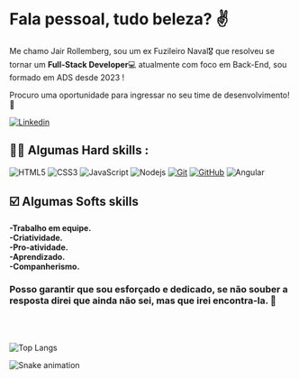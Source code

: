 # Fala pessoal, tudo beleza? :v: 

Me chamo Jair Rollemberg, sou um ex Fuzileiro Naval:medal_military: que resolveu se tornar um **Full-Stack Developer**💻 atualmente com foco em Back-End, sou formado em ADS desde 2023 ! 

Procuro uma oportunidade para ingressar no seu time de desenvolvimento! :rocket:

[![Linkedin](https://img.shields.io/badge/LinkedIn-0077B5?style=for-the-badge&logo=linkedin&logoColor=white)](https://www.linkedin.com/in/jair-rollemberg/)


## :technologist: Algumas Hard skills :
![HTML5](https://img.shields.io/badge/HTML-000?style=for-the-badge&logo=html5&logoColor=30A3DC)
![CSS3](https://img.shields.io/badge/CSS3-000?style=for-the-badge&logo=css3&logoColor=E94D5F)
![JavaScript](https://img.shields.io/badge/JavaScript-000?style=for-the-badge&logo=javascript&logoColor=30A3DC)
![Nodejs](https://img.shields.io/badge/Node%20js-339933?style=for-the-badge&logo=nodedotjs&logoColor=30A3DC)
[![Git](https://img.shields.io/badge/Git-000?style=for-the-badge&logo=git&logoColor=E94D5F)](https://git-scm.com/doc) 
[![GitHub](https://img.shields.io/badge/GitHub-000?style=for-the-badge&logo=github&logoColor=30A3DC)](https://docs.github.com/)
![Angular](https://img.shields.io/badge/Angular-DD0031?style=for-the-badge&logo=angular&logoColor=30A3DC)


## ☑️ Algumas Softs skills
**-Trabalho em equipe.<br>**
**-Criatividade.<br>**
**-Pro-atividade.<br>**
**-Aprendizado.<br>**
**-Companherismo.<br>**


### Posso garantir que sou esforçado e dedicado, se não souber a resposta direi que ainda não sei, mas que irei encontra-la. :muscle:
<br>
<br>

![Top Langs](https://github-readme-stats-git-masterrstaa-rickstaa.vercel.app/api/top-langs/?username=jairrollemberg&layout=compact&bg_color=000&border_color=30A3DC&title_color=E94D5F&text_color=FFF)

![Snake animation](https://github.com/jairrollemberg/jairrollemberg/blob/output/github-contribution-grid-snake.svg)








